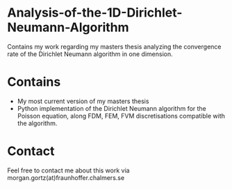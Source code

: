 # Analysis-of-the-1D-Dirichlet-Neumann-Algorithm
Contains my work regarding my masters thesis analyzing the convergence rate of the Dirichlet Neumann algorithm in one dimension.
# Contains
- My most current version of my masters thesis
- Python implementation of the Dirichlet Neumann algorithm for the Poisson equation, along FDM, FEM, FVM discretisations compatible with the algorithm. 
# Contact
Feel free to contact me about this work via
morgan.gortz(at)fraunhoffer.chalmers.se
